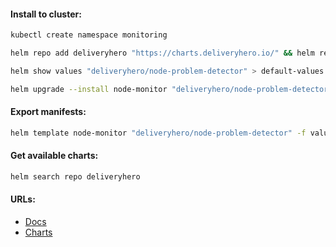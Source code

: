 #### Install to cluster:
```bash
kubectl create namespace monitoring
```
```bash
helm repo add deliveryhero "https://charts.deliveryhero.io/" && helm repo update
```
```bash
helm show values "deliveryhero/node-problem-detector" > default-values.yml
```
```bash
helm upgrade --install node-monitor "deliveryhero/node-problem-detector" -f values.yml -n monitoring
```

#### Export manifests:
```bash
helm template node-monitor "deliveryhero/node-problem-detector" -f values.yml -n monitoring > manifests.yml
```

#### Get available charts:
```bash
helm search repo deliveryhero
```

#### URLs:
- [Docs](https://github.com/kubernetes/node-problem-detector/blob/master/README.md)
- [Charts](https://github.com/deliveryhero/helm-charts/tree/master/stable/node-problem-detector)
